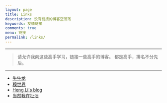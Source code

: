 ```yaml
---
layout: page
title: Links
description: 没有链接的博客空荡荡
keywords: 友情链接
comments: true
menu: 链接
permalink: /links/
---
```



***

> 请允许我向这些高手学习，链接一些高手的博客。
> 都是高手，排名不分先后。

***

* [牛牛龙](http://yulongniu.bionutshell.org/)
* [糗世界](http://blog.qiubio.com:8080/)
* [Heng Li's blog](https://lh3.github.io/)
* [当然我在扯淡](http://www.yinwang.org/)